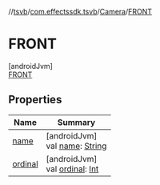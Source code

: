 //[tsvb](../../../../index.md)/[com.effectssdk.tsvb](../../index.md)/[Camera](../index.md)/[FRONT](index.md)

# FRONT

[androidJvm]\
[FRONT](index.md)

## Properties

| Name | Summary |
|---|---|
| [name](../../../com.effectssdk.tsvb.pipeline/-segmentation-mode/-l-a-n-d-s-c-a-p-e/index.md#-372974862%2FProperties%2F-1825426144) | [androidJvm]<br>val [name](../../../com.effectssdk.tsvb.pipeline/-segmentation-mode/-l-a-n-d-s-c-a-p-e/index.md#-372974862%2FProperties%2F-1825426144): [String](https://kotlinlang.org/api/latest/jvm/stdlib/kotlin-stdlib/kotlin/-string/index.html) |
| [ordinal](../../../com.effectssdk.tsvb.pipeline/-segmentation-mode/-l-a-n-d-s-c-a-p-e/index.md#-739389684%2FProperties%2F-1825426144) | [androidJvm]<br>val [ordinal](../../../com.effectssdk.tsvb.pipeline/-segmentation-mode/-l-a-n-d-s-c-a-p-e/index.md#-739389684%2FProperties%2F-1825426144): [Int](https://kotlinlang.org/api/latest/jvm/stdlib/kotlin-stdlib/kotlin/-int/index.html) |
